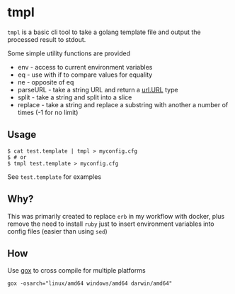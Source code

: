 tmpl
====

``tmpl`` is a basic cli tool to take a golang template file and output the processed result to stdout.

Some simple utility functions are provided
* env - access to current environment variables
* eq - use with if to compare values for equality
* ne - opposite of eq
* parseURL - take a string URL and return a [url.URL](https://golang.org/pkg/net/url/#URL) type
* split - take a string and split into a slice
* replace - take a string and replace a substring with another a number of times (-1 for no limit)

Usage
-----

```
$ cat test.template | tmpl > myconfig.cfg
$ # or
$ tmpl test.template > myconfig.cfg
```

See ``test.template`` for examples

Why?
----

This was primarily created to replace ``erb`` in my workflow with docker, plus remove the need to install ``ruby`` just to insert environment variables into config files (easier than using ``sed``)

How
---

Use [gox](https://github.com/mitchellh/gox) to cross compile for multiple platforms

```
gox -osarch="linux/amd64 windows/amd64 darwin/amd64"
```

